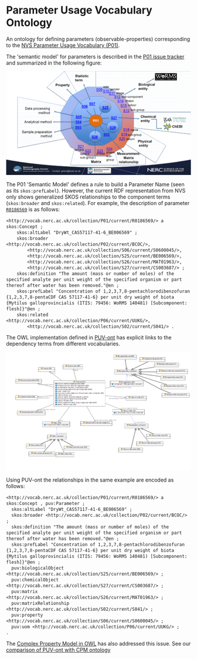 # Parameter Usage Vocabulary Ontology
An ontology for defining parameters (observable-properties) corresponding to the [NVS Parameter Usage Vocabulary (P01)](https://vocab.nerc.ac.uk/collection/P01/current/). 

The 'semantic model' for parameters is described in the [P01 issue tracker](https://github.com/nvs-vocabs/P01/blob/master/README.md) and summarized in the following figure: 

![P01_wheel](image/P01_wheel.png)

The P01 'Semantic Model' defines a rule to build a Parameter Name (seen as its `skos:prefLabel`). 
However, the current RDF representation from NVS only shows generalized SKOS relationships to the component terms (`skos:broader` and `skos:related`). 
For example, the description of parameter [`R0186569`](http://vocab.nerc.ac.uk/collection/P01/current/R0186569/) is as follows:

```Turtle
<http://vocab.nerc.ac.uk/collection/P01/current/R0186569/> a skos:Concept ;
    skos:altLabel "DryWt_CAS57117-41-6_BE006569" ;
    skos:broader <http://vocab.nerc.ac.uk/collection/P02/current/BCOC/>,
        <http://vocab.nerc.ac.uk/collection/S06/current/S0600045/>,
        <http://vocab.nerc.ac.uk/collection/S25/current/BE006569/>,
        <http://vocab.nerc.ac.uk/collection/S26/current/MAT01963/>,
        <http://vocab.nerc.ac.uk/collection/S27/current/CS003687/> ;
    skos:definition "The amount (mass or number of moles) of the specified analyte per unit weight of the specified organism or part thereof after water has been removed."@en ;
    skos:prefLabel "Concentration of 1,2,3,7,8-pentachlorodibenzofuran {1,2,3,7,8-pentaCDF CAS 57117-41-6} per unit dry weight of biota {Mytilus galloprovincialis (ITIS: 79456: WoRMS 140481) [Subcomponent: flesh]}"@en ;
    skos:related <http://vocab.nerc.ac.uk/collection/P06/current/UUKG/>,
        <http://vocab.nerc.ac.uk/collection/S02/current/S041/> .
```

The OWL implementation defined in [PUV-ont](rdf/puv-ont.ttl) has explicit links to the dependency terms from different vocabularies.  

![PUV-ont](image/puv-Parameter.png)

Using PUV-ont the relationships in the same example are encoded as follows:

```turtle
<http://vocab.nerc.ac.uk/collection/P01/current/R0186569/> a skos:Concept , puv:Parameter ;
  skos:altLabel "DryWt_CAS57117-41-6_BE006569" ;
  skos:broader <http://vocab.nerc.ac.uk/collection/P02/current/BCOC/> ;
  skos:definition "The amount (mass or number of moles) of the specified analyte per unit weight of the specified organism or part thereof after water has been removed."@en ;
  skos:prefLabel "Concentration of 1,2,3,7,8-pentachlorodibenzofuran {1,2,3,7,8-pentaCDF CAS 57117-41-6} per unit dry weight of biota {Mytilus galloprovincialis (ITIS: 79456: WoRMS 140481) [Subcomponent: flesh]}"@en ;
  puv:biologicalObject <http://vocab.nerc.ac.uk/collection/S25/current/BE006569/> ;
  puv:chemicalObject <http://vocab.nerc.ac.uk/collection/S27/current/CS003687/> ;
  puv:matrix <http://vocab.nerc.ac.uk/collection/S26/current/MAT01963/> ;
  puv:matrixRelationship <http://vocab.nerc.ac.uk/collection/S02/current/S041/> ;
  puv:property <http://vocab.nerc.ac.uk/collection/S06/current/S0600045/> ;
  puv:uom <http://vocab.nerc.ac.uk/collection/P06/current/UUKG/> ;
.
```

The [Complex Property Model in OWL](https://github.com/adamml/opm-owl) has also addressed this issue. 
See our [comparison of PUV-ont with CPM ontology](puv-vs-cpm.md)
